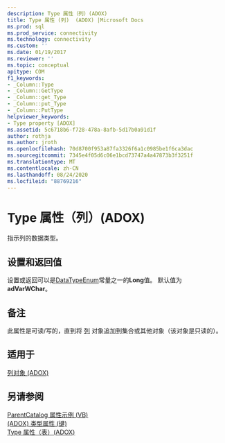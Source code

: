 ```yaml
---
description: Type 属性（列）(ADOX)
title: Type 属性 (列)  (ADOX) |Microsoft Docs
ms.prod: sql
ms.prod_service: connectivity
ms.technology: connectivity
ms.custom: ''
ms.date: 01/19/2017
ms.reviewer: ''
ms.topic: conceptual
apitype: COM
f1_keywords:
- _Column::Type
- _Column::GetType
- _Column::get_Type
- _Column::put_Type
- _Column::PutType
helpviewer_keywords:
- Type property [ADOX]
ms.assetid: 5c6718b6-f728-478a-8afb-5d17b0a91d1f
author: rothja
ms.author: jroth
ms.openlocfilehash: 70d8700f953a87fa3326f6a1c0985be1f6ca3dac
ms.sourcegitcommit: 7345e4f05d6c06e1bcd73747a4a47873b3f3251f
ms.translationtype: MT
ms.contentlocale: zh-CN
ms.lasthandoff: 08/24/2020
ms.locfileid: "88769216"
---
```

# <a name="type-property-column-adox"></a>Type 属性（列）(ADOX)
指示列的数据类型。  
  
## <a name="settings-and-return-values"></a>设置和返回值  
 设置或返回可以是[DataTypeEnum](../ado-api/datatypeenum.md)常量之一的**Long**值。 默认值为 **adVarWChar**。  
  
## <a name="remarks"></a>备注  
 此属性是可读/写的，直到将 [列](./column-object-adox.md) 对象追加到集合或其他对象（该对象是只读的）。  
  
## <a name="applies-to"></a>适用于  
 [列对象 (ADOX)](./column-object-adox.md)  
  
## <a name="see-also"></a>另请参阅  
 [ParentCatalog 属性示例 (VB) ](./parentcatalog-property-example-vb.md)   
 [ (ADOX) 类型属性 (键) ](./type-property-key-adox.md)   
 [Type 属性（表）(ADOX)](./type-property-table-adox.md)